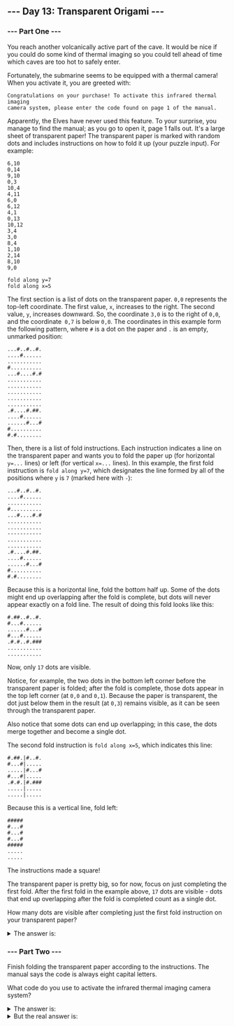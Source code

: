 ## --- Day 13: Transparent Origami ---

### --- Part One ---

You reach another volcanically active part of the cave. It would be nice if you could do some kind of thermal imaging so
you could tell ahead of time which caves are too hot to safely enter.

Fortunately, the submarine seems to be equipped with a thermal camera! When you activate it, you are greeted with:

```
Congratulations on your purchase! To activate this infrared thermal imaging
camera system, please enter the code found on page 1 of the manual.
```

Apparently, the Elves have never used this feature. To your surprise, you manage to find the manual; as you go to open
it, page 1 falls out. It's a large sheet of transparent paper! The transparent paper is marked with random dots and
includes instructions on how to fold it up (your puzzle input). For example:

```
6,10
0,14
9,10
0,3
10,4
4,11
6,0
6,12
4,1
0,13
10,12
3,4
3,0
8,4
1,10
2,14
8,10
9,0

fold along y=7
fold along x=5
```

The first section is a list of dots on the transparent paper. `0,0` represents the top-left coordinate. The first
value, `x`, increases to the right. The second value, `y`, increases downward. So, the coordinate `3,0` is to the right
of `0,0`, and the coordinate` 0,7` is below `0,0`. The coordinates in this example form the following pattern, where `#`
is a dot on the paper and `.` is an empty, unmarked position:

```
...#..#..#.
....#......
...........
#..........
...#....#.#
...........
...........
...........
...........
...........
.#....#.##.
....#......
......#...#
#..........
#.#........
```

Then, there is a list of fold instructions. Each instruction indicates a line on the transparent paper and wants you to
fold the paper up (for horizontal `y=...` lines) or left (for vertical `x=...` lines). In this example, the first fold
instruction is `fold along y=7`, which designates the line formed by all of the positions where `y` is `7` (marked here
with `-`):

```
...#..#..#.
....#......
...........
#..........
...#....#.#
...........
...........
-----------
...........
...........
.#....#.##.
....#......
......#...#
#..........
#.#........
```

Because this is a horizontal line, fold the bottom half up. Some of the dots might end up overlapping after the fold is
complete, but dots will never appear exactly on a fold line. The result of doing this fold looks like this:

```
#.##..#..#.
#...#......
......#...#
#...#......
.#.#..#.###
...........
...........
```

Now, only `17` dots are visible.

Notice, for example, the two dots in the bottom left corner before the transparent paper is folded; after the fold is
complete, those dots appear in the top left corner (at `0,0` and `0,1`). Because the paper is transparent, the dot just
below them in the result (at `0,3`) remains visible, as it can be seen through the transparent paper.

Also notice that some dots can end up overlapping; in this case, the dots merge together and become a single dot.

The second fold instruction is `fold along x=5`, which indicates this line:

```
#.##.|#..#.
#...#|.....
.....|#...#
#...#|.....
.#.#.|#.###
.....|.....
.....|.....
```

Because this is a vertical line, fold left:

```
#####
#...#
#...#
#...#
#####
.....
.....
```

The instructions made a square!

The transparent paper is pretty big, so for now, focus on just completing the first fold. After the first fold in the
example above, `17` dots are visible - dots that end up overlapping after the fold is completed count as a single dot.

How many dots are visible after completing just the first fold instruction on your transparent paper?

<details>
  	<summary>The answer is:</summary>
	720
</details>

### --- Part Two ---

Finish folding the transparent paper according to the instructions. The manual says the code is always eight capital
letters.

What code do you use to activate the infrared thermal imaging camera system?

<details>
  	<summary>The answer is:</summary>
	104
</details>

<details>
  	<summary>But the real answer is:</summary>
	<pre>
 ██  █  █ ███  ███  ███   ██  █  █ ████
█  █ █  █ █  █ █  █ █  █ █  █ █  █    █
█  █ ████ █  █ █  █ █  █ █  █ █  █   █
████ █  █ ███  ███  ███  ████ █  █  █
█  █ █  █ █    █ █  █    █  █ █  █ █
█  █ █  █ █    █  █ █    █  █  ██  ████
	</pre>
</details>
